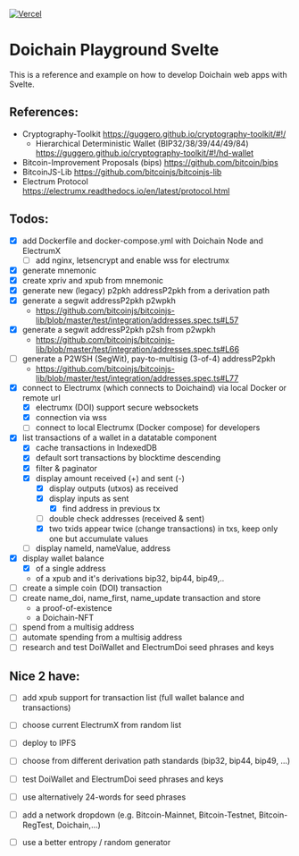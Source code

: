 [![Vercel](https://vercelbadge.vercel.app/api/silkroadnomad/DoichainPlaygroundSvelte)](https://doichain-playground-svelte.vercel.app/)

# Doichain Playground Svelte

This is a reference and example on how to develop Doichain web apps with Svelte. 

## References:
- Cryptography-Toolkit https://guggero.github.io/cryptography-toolkit/#!/
  - Hierarchical Deterministic Wallet (BIP32/38/39/44/49/84) https://guggero.github.io/cryptography-toolkit/#!/hd-wallet
- Bitcoin-Improvement Proposals (bips) https://github.com/bitcoin/bips
- BitcoinJS-Lib https://github.com/bitcoinjs/bitcoinjs-lib
- Electrum Protocol https://electrumx.readthedocs.io/en/latest/protocol.html

## Todos:
- [x] add Dockerfile and docker-compose.yml with Doichain Node and ElectrumX
  - [ ] add nginx, letsencrypt and enable wss for electrumx
- [x] generate mnemonic
- [x] create xpriv and xpub from mnemonic 
- [x] generate new (legacy) p2pkh addressP2pkh from a derivation path 
- [x] generate a segwit addressP2pkh p2wpkh
  - https://github.com/bitcoinjs/bitcoinjs-lib/blob/master/test/integration/addresses.spec.ts#L57
- [x] generate a segwit addressP2pkh p2sh from p2wpkh  
  - https://github.com/bitcoinjs/bitcoinjs-lib/blob/master/test/integration/addresses.spec.ts#L66
- [ ] generate a P2WSH (SegWit), pay-to-multisig (3-of-4) addressP2pkh 
  - https://github.com/bitcoinjs/bitcoinjs-lib/blob/master/test/integration/addresses.spec.ts#L77
- [x] connect to Electrumx (which connects to Doichaind) via local Docker or remote url
  - [x] electrumx (DOI) support secure websockets
  - [x] connection via wss
  - [ ] connect to local Electrumx (Docker compose) for developers
- [x] list transactions of a wallet in a datatable component
  - [x] cache transactions in IndexedDB 
  - [x] default sort transactions by blocktime descending
  - [x] filter & paginator 
  - [x] display amount received (+) and sent (-)
    - [x] display outputs (utxos) as received
    - [x] display inputs as sent 
      - [x] find address in previous tx
    - [ ] double check addresses (received & sent)
    - [x] two txids appear twice (change transactions) in txs, keep only one but accumulate values
  - [ ] display nameId, nameValue, address
- [x] display wallet balance 
  - [x] of a single address
  - of a xpub and it's derivations bip32, bip44, bip49,.. 
- [ ] create a simple coin (DOI) transaction 
- [ ] create name_doi, name_first, name_update transaction and store
  - a proof-of-existence
  - a Doichain-NFT
- [ ] spend from a multisig address
- [ ] automate spending from a multisig address
- [ ] research and test DoiWallet and ElectrumDoi seed phrases and keys

## Nice 2 have:
- [ ] add xpub support for transaction list (full wallet balance and transactions) 
- [ ] choose current ElectrumX from random list
- [ ] deploy to IPFS
- [ ] choose from different derivation path standards (bip32, bip44, bip49, ...)
- [ ] test DoiWallet and ElectrumDoi seed phrases and keys
- [ ] use alternatively 24-words for seed phrases
- [ ] add a network dropdown (e.g. Bitcoin-Mainnet, Bitcoin-Testnet, Bitcoin-RegTest, Doichain,...)
- [ ] use a better entropy / random generator


